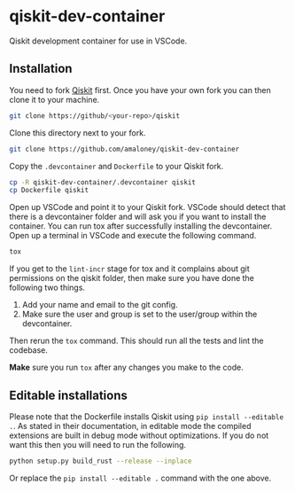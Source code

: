 # qiskit-dev-container

Qiskit development container for use in VSCode.

## Installation

You need to fork [Qiskit](https://github.com/Qiskit/qiskit) first. Once you have your
own fork you can then clone it to your machine.

```bash
git clone https://github/<your-repo>/qiskit
```

Clone this directory next to your fork.

```bash
git clone https://github.com/amaloney/qiskit-dev-container
```

Copy the `.devcontainer` and `Dockerfile` to your Qiskit fork.

```bash
cp -R qiskit-dev-container/.devcontainer qiskit
cp Dockerfile qiskit
```

Open up VSCode and point it to your Qiskit fork. VSCode should detect that there is a
devcontainer folder and will ask you if you want to install the container. You can run
tox after successfully installing the devcontainer. Open up a terminal in VSCode and
execute the following command.

```bash
tox
```

If you get to the `lint-incr` stage for tox and it complains about git permissions on
the qiskit folder, then make sure you have done the following two things.

1.  Add your name and email to the git config.
2.  Make sure the user and group is set to the user/group within the devcontainer.

Then rerun the `tox` command. This should run all the tests and lint the codebase.

**Make** sure you run `tox` after any changes you make to the code.

## Editable installations

Please note that the Dockerfile installs Qiskit using `pip install --editable .`. As
stated in their documentation, in editable mode the compiled extensions are built in
debug mode without optimizations. If you do not want this then you will need to run the
following.

```bash
python setup.py build_rust --release --inplace
```

Or replace the `pip install --editable .` command with the one above.
